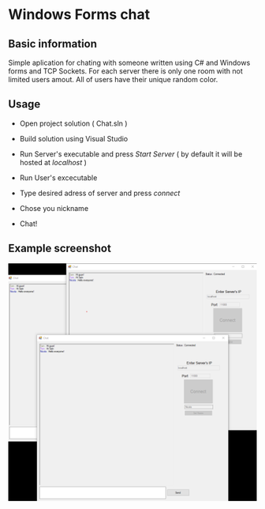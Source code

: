 # Windows Forms chat

## Basic information

Simple aplication for chating with someone written using C# and Windows forms and TCP Sockets. For each server there is only one room with not limited users amout. All of users have their unique random color.

## Usage

- Open project solution ( Chat.sln )

- Build solution using Visual Studio

- Run Server's executable and press _Start Server_ ( by default it will be hosted at _localhost_ )

- Run User's excecutable

- Type desired adress of server and press _connect_

- Chose you nickname

- Chat!

## Example screenshot

![alt text][example]

[example]: images/example.png
